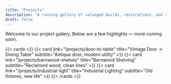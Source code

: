 ```yaml
---
title: "Projects"
description: "A running gallery of salvaged builds, restorations, and repurposed pieces."
draft: false
---
```


Welcome to our project gallery. Below are a few highlights — more coming soon.

{{< cards >}}
  {{< card link="/projects/door-to-table" title="Vintage Door → Dining Table" subtitle="Antique door, modern utility" >}}
  {{< card link="/projects/barnwood-shelves" title="Barnwood Shelving" subtitle="Reclaimed wood, clean lines" >}}
  {{< card link="/projects/industrial-light" title="Industrial Lighting" subtitle="Old fixtures, new life" >}}
{{< /cards >}}
